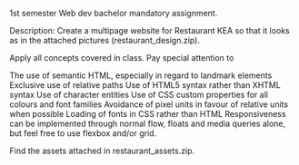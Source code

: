 1st semester Web dev bachelor mandatory assignment.

Description:
Create a multipage website for Restaurant KEA so that it looks as in the attached pictures (restaurant_design.zip).

Apply all concepts covered in class. Pay special attention to

The use of semantic HTML, especially in regard to landmark elements
Exclusive use of relative paths
Use of HTML5 syntax rather than XHTML syntax
Use of character entities
Use of CSS custom properties for all colours and font families
Avoidance of pixel units in favour of relative units when possible
Loading of fonts in CSS rather than HTML
Responsiveness can be implemented through normal flow, floats and media queries alone, but feel free to use flexbox and/or grid.

Find the assets attached in restaurant_assets.zip. 
